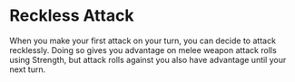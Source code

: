 # Reckless Attack

When you make your first attack on your turn, you can decide to attack recklessly. Doing so gives you advantage on melee weapon attack rolls using Strength, but attack rolls against you also have advantage until your next turn.